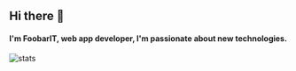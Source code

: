## Hi there 👋
#### I'm FoobarIT, web app developer, I'm passionate about new technologies.

![stats](https://github-readme-stats.vercel.app/api?username=FoobarIT&theme=nord&show_icons=true)

